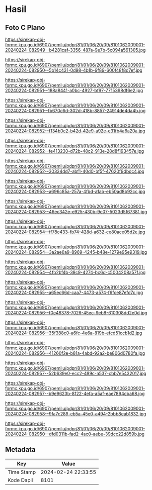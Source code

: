 # Hasil

## Foto C Plano

https://sirekap-obj-formc.kpu.go.id/6907/pemilu/pdpr/81/01/06/20/09/8101062009001-20240224-082949--b4281caf-3356-487a-9e7b-5c094a561305.jpg

https://sirekap-obj-formc.kpu.go.id/6907/pemilu/pdpr/81/01/06/20/09/8101062009001-20240224-082950--5b14c431-0d98-4b1b-9f89-600f48f8d7ef.jpg

https://sirekap-obj-formc.kpu.go.id/6907/pemilu/pdpr/81/01/06/20/09/8101062009001-20240224-082951--188a8441-a0bc-4927-bf97-7715398df6e2.jpg

https://sirekap-obj-formc.kpu.go.id/6907/pemilu/pdpr/81/01/06/20/09/8101062009001-20240224-082951--fb670c6d-302d-418b-8857-24914de4da4b.jpg

https://sirekap-obj-formc.kpu.go.id/6907/pemilu/pdpr/81/01/06/20/09/8101062009001-20240224-082952--f134b0c2-b42d-42e9-a92e-e31fb4a6a20a.jpg

https://sirekap-obj-formc.kpu.go.id/6907/pemilu/pdpr/81/01/06/20/09/8101062009001-20240224-082952--fe413230-d72b-48c2-913e-28d8f193457e.jpg

https://sirekap-obj-formc.kpu.go.id/6907/pemilu/pdpr/81/01/06/20/09/8101062009001-20240224-082952--30334dd7-abf1-40d0-bf5f-47620f9dbdc4.jpg

https://sirekap-obj-formc.kpu.go.id/6907/pemilu/pdpr/81/01/06/20/09/8101062009001-20240224-082953--a696c85a-257a-4fbd-a1ab-eb50ad8b92cc.jpg

https://sirekap-obj-formc.kpu.go.id/6907/pemilu/pdpr/81/01/06/20/09/8101062009001-20240224-082953--46ec342e-e925-430b-9c07-5023d5f67381.jpg

https://sirekap-obj-formc.kpu.go.id/6907/pemilu/pdpr/81/01/06/20/09/8101062009001-20240224-082954--ff78c433-fb74-428d-a632-ce80ace05d2e.jpg

https://sirekap-obj-formc.kpu.go.id/6907/pemilu/pdpr/81/01/06/20/09/8101062009001-20240224-082954--3a2ae6a9-8969-4245-b48e-1279e95e9319.jpg

https://sirekap-obj-formc.kpu.go.id/6907/pemilu/pdpr/81/01/06/20/09/8101062009001-20240224-082954--4fb2bf4b-38c9-4274-bc6d-c5004208a57f.jpg

https://sirekap-obj-formc.kpu.go.id/6907/pemilu/pdpr/81/01/06/20/09/8101062009001-20240224-082955--a65ec66d-caa7-4473-a574-f6fce87efd7c.jpg

https://sirekap-obj-formc.kpu.go.id/6907/pemilu/pdpr/81/01/06/20/09/8101062009001-20240224-082956--f0e48378-7026-45ec-9eb8-610308dd2e0d.jpg

https://sirekap-obj-formc.kpu.go.id/6907/pemilu/pdpr/81/01/06/20/09/8101062009001-20240224-082956--35f388c0-a6fc-4e6a-819b-efcd51ccb1d2.jpg

https://sirekap-obj-formc.kpu.go.id/6907/pemilu/pdpr/81/01/06/20/09/8101062009001-20240224-082956--41260f2e-b81a-4abd-92a2-be806d0780fa.jpg

https://sirekap-obj-formc.kpu.go.id/6907/pemilu/pdpr/81/01/06/20/09/8101062009001-20240224-082957--52b639e0-ecc2-489c-a537-cbb7e5432017.jpg

https://sirekap-obj-formc.kpu.go.id/6907/pemilu/pdpr/81/01/06/20/09/8101062009001-20240224-082957--b9e9623b-8122-4efa-a5af-eae7894cba68.jpg

https://sirekap-obj-formc.kpu.go.id/6907/pemilu/pdpr/81/01/06/20/09/8101062009001-20240224-082958--9fa7c289-eb5a-45e0-a494-2bbb8eab1832.jpg

https://sirekap-obj-formc.kpu.go.id/6907/pemilu/pdpr/81/01/06/20/09/8101062009001-20240224-082950--dfd0311b-fad2-4ac0-aebe-39dcc22d859b.jpg


## Metadata

| Key        | Value               |
| ---------- | ------------------- |
| Time Stamp | 2024-02-24 22:33:55 |
| Kode Dapil | 8101                |



